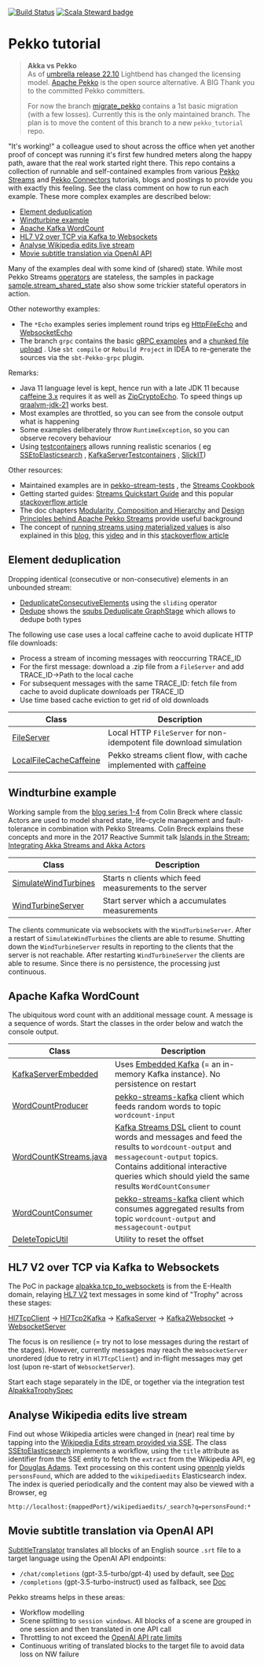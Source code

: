 [![Build Status](https://github.com/pbernet/akka_streams_tutorial/actions/workflows/ci.yml/badge.svg)](https://github.com/pbernet/akka_streams_tutorial/actions/workflows/ci.yml)
[![Scala Steward badge](https://img.shields.io/badge/Scala_Steward-helping-blue.svg?style=flat&logo=data:image/png;base64,iVBORw0KGgoAAAANSUhEUgAAAA4AAAAQCAMAAAARSr4IAAAAVFBMVEUAAACHjojlOy5NWlrKzcYRKjGFjIbp293YycuLa3pYY2LSqql4f3pCUFTgSjNodYRmcXUsPD/NTTbjRS+2jomhgnzNc223cGvZS0HaSD0XLjbaSjElhIr+AAAAAXRSTlMAQObYZgAAAHlJREFUCNdNyosOwyAIhWHAQS1Vt7a77/3fcxxdmv0xwmckutAR1nkm4ggbyEcg/wWmlGLDAA3oL50xi6fk5ffZ3E2E3QfZDCcCN2YtbEWZt+Drc6u6rlqv7Uk0LdKqqr5rk2UCRXOk0vmQKGfc94nOJyQjouF9H/wCc9gECEYfONoAAAAASUVORK5CYII=)](https://scala-steward.org)

# Pekko tutorial #

> **Akka vs Pekko**  
> As
> of [umbrella release 22.10](https://akka.io/blog/news/2022/10/26/akka-22.10-released?_ga=2.17010235.306775319.1666799105-66127885.1666682793)
> Lightbend has changed the licensing model. [Apache Pekko](https://github.com/apache/incubator-pekko) is the open
> source
> alternative. A BIG Thank you to the committed Pekko committers.
>
> For now the branch <a href="https://github.com/pbernet/akka_streams_tutorial/tree/migrate_pekko">migrate_pekko</a>
> contains a 1st basic migration (with a few losses). Currently this is the only maintained branch.
> The plan is to move the content of this branch to a new `pekko_tutorial` repo.

"It's working!" a colleague used to shout across the office when yet another proof of concept was running it's first few
hundred
meters along the happy path, aware that the real work started right there.
This repo contains a collection of runnable and self-contained examples from
various [Pekko Streams](https://pekko.apache.org/docs/pekko/current/stream)
and [Pekko Connectors](https://pekko.apache.org/docs/pekko-connectors/current/) tutorials, blogs and postings to provide
you with
exactly this feeling.
See the class comment on how to run each example. These more complex examples are described below:
* [Element deduplication](#element-deduplication)
* [Windturbine example](#windturbine-example)
* [Apache Kafka WordCount](#apache-kafka-wordcount)
* [HL7 V2 over TCP via Kafka to Websockets](#hl7-v2-over-tcp-via-kafka-to-websockets)
* [Analyse Wikipedia edits live stream](#analyse-wikipedia-edits-live-stream)
* [Movie subtitle translation via OpenAI API](#movie-subtitle-translation-via-openai-api)

Many of the examples deal with some kind of (shared) state. While most Pekko
Streams [operators](https://nightlies.apache.org/pekko/docs/pekko/1.0.1/docs//stream/operators/index.html) are
stateless, the samples in
package [sample.stream_shared_state](src/main/scala/sample/stream_shared_state) also show some trickier stateful
operators in action.

Other noteworthy examples:
* The `*Echo` examples series implement round trips eg [HttpFileEcho](src/main/scala/akkahttp/HttpFileEcho.scala)
  and [WebsocketEcho](src/main/scala/akkahttp/WebsocketEcho.scala)
* The branch `grpc` contains the
  basic [gRPC examples](https://github.com/pbernet/akka_streams_tutorial/tree/grpc/src/main/scala/akka/grpc/echo) and
  a [chunked file upload](https://github.com/pbernet/akka_streams_tutorial/tree/grpc/src/main/scala/akka/grpc/fileupload/FileServiceImpl.scala)
  . Use `sbt compile` or `Rebuild Project` in IDEA to re-generate the sources via the `sbt-Pekko-grpc` plugin.

Remarks:

* Java 11 language level is kept, hence run with a late JDK 11
  because [caffeine 3.x](https://github.com/ben-manes/caffeine/releases) requires it as well
  as [ZipCryptoEcho](src/main/scala/alpakka/file/ZipCryptoEcho.scala). To speed things
  up [graalvm-jdk-21](https://www.graalvm.org/downloads) works best.
* Most examples are throttled, so you can see from the console output what is happening
* Some examples deliberately throw `RuntimeException`, so you can observe recovery behaviour
* Using [testcontainers](https://www.testcontainers.org) allows running realistic scenarios (
  eg [SSEtoElasticsearch](src/main/scala/alpakka/sse_to_elasticsearch/SSEtoElasticsearch.scala)
  , [KafkaServerTestcontainers](src/main/scala/alpakka/env/KafkaServerTestcontainers.scala)
  , [SlickIT](src/test/scala/alpakka/slick/SlickIT.java))

Other resources:

* Maintained examples are
  in [pekko-stream-tests](https://github.com/apache/incubator-pekko/tree/main/stream-tests/src/test/scala/org/apache/pekko/stream/scaladsl)
  , the [Streams Cookbook](https://nightlies.apache.org/pekko/docs/pekko/1.0.1/docs//stream/stream-cookbook.html)
* Getting started
  guides: [Streams Quickstart Guide](https://nightlies.apache.org/pekko/docs/pekko/1.0.1/docs////stream/stream-quickstart.html)
  and
  this
  popular [stackoverflow article](https://stackoverflow.com/questions/35120082/how-to-get-started-with-akka-streams)
* The doc
  chapters [Modularity, Composition and Hierarchy](https://nightlies.apache.org/pekko/docs/pekko/1.0.1/docs////////stream/stream-composition.html)
  and [Design Principles behind Apache Pekko Streams](https://nightlies.apache.org/pekko/docs/pekko/1.0.1/docs///////general/stream/stream-design.html)
  provide useful background
* The concept
  of [running streams using materialized values](https://nightlies.apache.org/pekko/docs/pekko/1.0.1/docs/////////stream/stream-flows-and-basics.html#defining-and-running-streams)
  is also explained in this [blog](http://nivox.github.io/posts/akka-stream-materialized-values),
  this [video](https://www.youtube.com/watch?v=2-CK76cPB9s) and in
  this [stackoverflow article](https://stackoverflow.com/questions/37911174/via-viamat-to-tomat-in-akka-stream)

## Element deduplication ##

Dropping identical (consecutive or non-consecutive) elements in an unbounded stream:

* [DeduplicateConsecutiveElements](src/main/scala/sample/stream_shared_state/DeduplicateConsecutiveElements.scala) using
  the `sliding` operator
* [Dedupe](src/main/scala/sample/stream_shared_state/Dedupe.scala) shows
  the [squbs Deduplicate GraphStage](https://squbs.readthedocs.io/en/latest/deduplicate) which allows
  to dedupe both types

The following use case uses a local caffeine cache to avoid duplicate HTTP file downloads:

* Process a stream of incoming messages with reoccurring TRACE_ID
* For the first message: download a .zip file from a `FileServer` and add TRACE_ID&rarr;Path to the local cache
* For subsequent messages with the same TRACE_ID: fetch file from cache to avoid duplicate downloads per TRACE_ID
* Use time based cache eviction to get rid of old downloads

| Class                                                                                            | Description                                                                                                 |
|--------------------------------------------------------------------------------------------------|-------------------------------------------------------------------------------------------------------------|
| [FileServer](src/main/scala/alpakka/env/FileServer.scala)                                        | Local HTTP `FileServer` for non-idempotent file download simulation                                         |
| [LocalFileCacheCaffeine](src/main/scala/sample/stream_shared_state/LocalFileCacheCaffeine.scala) | Pekko streams client flow, with cache implemented with [caffeine](https://github.com/ben-manes/caffeine "") |

## Windturbine example ##

Working sample from
the [blog series 1-4](http://blog.colinbreck.com/integrating-akka-streams-and-akka-actors-part-iv/ "Blog 4")
from Colin Breck where classic Actors are used to model shared state, life-cycle management and fault-tolerance in
combination with Pekko Streams.
Colin Breck explains these concepts and more in the 2017 Reactive Summit talk [
Islands in the Stream: Integrating Akka Streams and Akka Actors
](https://www.youtube.com/watch?v=qaiwalDyayA&list=PLKKQHTLcxDVayICsjpaPeno6aAPMCCZIz&index=4)

| Class                     | Description     |
| -------------------       |-----------------|
| [SimulateWindTurbines](src/main/scala/sample/stream_actor/SimulateWindTurbines.scala)| Starts n clients which feed measurements to the server|
| [WindTurbineServer](src/main/scala/sample/stream_actor/WindTurbineServer.scala)| Start server which a accumulates measurements|

 The clients communicate via websockets with the `WindTurbineServer`. After a restart of `SimulateWindTurbines` the clients are able to resume. 
 Shutting down the `WindTurbineServer` results in reporting to the clients that the server is not reachable.
 After restarting `WindTurbineServer` the clients are able to resume. Since there is no persistence, the processing just continuous.


## Apache Kafka WordCount ##
The ubiquitous word count with an additional message count. A message is a sequence of words.
Start the classes in the order below and watch the console output.

| Class                                                                         | Description                                                                                                                                                                                                                                                                               |
|-------------------------------------------------------------------------------|-------------------------------------------------------------------------------------------------------------------------------------------------------------------------------------------------------------------------------------------------------------------------------------------|
| [KafkaServerEmbedded](src/main/scala/alpakka/env/KafkaServerEmbedded.scala)   | Uses [Embedded Kafka](https://github.com/embeddedkafka/embedded-kafka) (= an in-memory Kafka instance). No persistence on restart                                                                                                                                                         | 
| [WordCountProducer](src/main/scala/alpakka/kafka/WordCountProducer.scala)     | [pekko-streams-kafka](https://pekko.apache.org/docs/pekko-connectors-kafka/current/ "Doc") client which feeds random words to topic `wordcount-input`                                                                                                                                     |
| [WordCountKStreams.java](src/main/scala/alpakka/kafka/WordCountKStreams.java) | [Kafka Streams DSL](https://kafka.apache.org/documentation/streams "Doc") client to count words and messages and feed the results to `wordcount-output` and `messagecount-output` topics. Contains additional interactive queries which should yield the same results `WordCountConsumer` |
| [WordCountConsumer](src/main/scala/alpakka/kafka/WordCountConsumer.scala)     | [pekko-streams-kafka](https://pekko.apache.org/docs/pekko-connectors-kafka/current/ "Doc") client which consumes aggregated results from topic `wordcount-output` and `messagecount-output`                                                                                               |
| [DeleteTopicUtil](src/main/scala/alpakka/kafka/DeleteTopicUtil.scala)         | Utility to reset the offset                                                                                                                                                                                                                                                               |

## HL7 V2 over TCP via Kafka to Websockets ##

The PoC in package [alpakka.tcp_to_websockets](src/main/scala/alpakka/tcp_to_websockets) is from the E-Health domain,
relaying [HL7 V2](https://www.hl7.org/implement/standards/product_brief.cfm?product_id=185 "Doc") text messages in some
kind of "Trophy" across these stages:

[Hl7TcpClient](src/main/scala/alpakka/tcp_to_websockets/hl7mllp/Hl7TcpClient.scala) &rarr; [Hl7Tcp2Kafka](src/main/scala/alpakka/tcp_to_websockets/hl7mllp/Hl7Tcp2Kafka.scala) &rarr; [KafkaServer](src/main/scala/alpakka/env/KafkaServerTestcontainers.scala) &rarr; [Kafka2Websocket](src/main/scala/alpakka/tcp_to_websockets/websockets/Kafka2Websocket.scala) &rarr; [WebsocketServer](src/main/scala/alpakka/env/WebsocketServer.scala)

The focus is on resilience (= try not to lose messages during the restart of the stages). However, currently messages may reach the `WebsocketServer` unordered (due to retry in  `Hl7TcpClient`) and in-flight messages may get lost (upon re-start of `WebsocketServer`).

Start each stage separately in the IDE, or together via the integration
test [AlpakkaTrophySpec](src/test/scala/alpakka/tcp_to_websockets/AlpakkaTrophySpec.scala)

## Analyse Wikipedia edits live stream ##

Find out whose Wikipedia articles were changed in (near) real time by tapping into
the [Wikipedia Edits stream provided via SSE](https://wikitech.wikimedia.org/wiki/Event_Platform/EventStreams).
The class [SSEtoElasticsearch](src/main/scala/alpakka/sse_to_elasticsearch/SSEtoElasticsearch.scala) implements a
workflow, using the `title` attribute as identifier from the SSE entity to fetch the `extract` from the Wikipedia API,
eg
for [Douglas Adams](https://en.wikipedia.org/w/api.php?format=json&action=query&prop=extracts&exlimit=max&explaintext&exintro&titles=Douglas_Adams).
Text processing on this content using [opennlp](https://opennlp.apache.org/docs/1.9.3/manual/opennlp.html)
yields `personsFound`, which are added to the `wikipediaedits` Elasticsearch index.
The index is queried periodically and the content may also be viewed with a Browser, eg

`http://localhost:{mappedPort}/wikipediaedits/_search?q=personsFound:*`

## Movie subtitle translation via OpenAI API ##

[SubtitleTranslator](src/main/scala/tools/SubtitleTranslator.scala) translates all blocks of an English
source `.srt` file to a target language using the OpenAI API endpoints:

* `/chat/completions` (gpt-3.5-turbo/gpt-4) used by default,
  see [Doc](https://platform.openai.com/docs/guides/chat/chat-vs-completions)
* `/completions`      (gpt-3.5-turbo-instruct) used as fallback,
  see [Doc](https://beta.openai.com/docs/api-reference/completions/create)

Pekko streams helps in these areas:
* Workflow modelling
* Scene splitting to `session windows`. All blocks of a scene are grouped in one session and then translated in one API call
* Throttling to not exceed the [OpenAI API rate limits](https://platform.openai.com/docs/guides/rate-limits?context=tier-free)
* Continuous writing of translated blocks to the target file to avoid data loss on NW failure
